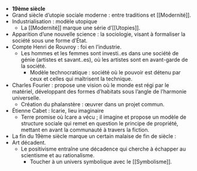 - **19ème siècle**
- Grand siècle d’utopie sociale moderne : entre traditions et [[Modernité]].
- Industrialisation : modèle utopique
	- La [[Modernité]] marque une série d’[[Utopies]].
- Apparition d’une nouvelle science : la sociologie, visant à formaliser la société sous une forme d’État.
- Compte Henri de Rouvroy : foi en l’industrie.
	- Les hommes et les femmes sont investi..es dans une société de génie (artistes et savant..es), où les artistes sont en avant-garde de la société.
		- Modèle technocratique : société où le pouvoir est détenu par ceux et celles qui maîtrisent la technique.
- Charles Fourier : propose une vision où le monde est régi par le matériel, développant des formes d’habitats sous l’angle de l’harmonie universelle.
	- Création du phalanstère : œuvrer dans un projet commun.
- Étienne Cabet : Icarie, lieu imaginaire
	- Terre promise où Icare a vécu ; il imagine et propose un modèle de structure sociale qui remet en question le principe de propriété, mettant en avant la communauté à travers la fiction.
- La fin du 19ème siècle marque un certain malaise de fin de siècle :
- Art décadent.
	- Le positivisme entraîne une décadence qui cherche à échapper au scientisme et au rationalisme.
		- Toucher à un univers symbolique avec le [[Symbolisme]].